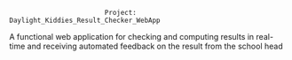                             Project:     Daylight_Kiddies_Result_Checker_WebApp
A functional web application for checking and computing results in real-time and receiving automated feedback on the result from the school head

